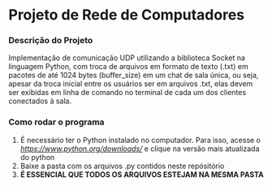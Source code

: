 # Projeto de Rede de Computadores

### Descrição do Projeto

Implementação de comunicação UDP utilizando a biblioteca Socket na linguagem Python, com troca de arquivos em formato de texto (.txt) em pacotes de até
1024 bytes (buffer_size) em um chat de sala única, ou seja, apesar da troca inicial entre os usuários ser em arquivos .txt, elas devem ser exibidas em
linha de comando no terminal de cada um dos clientes conectados à sala.

### Como rodar o programa

1. É necessário ter o Python instalado no computador. Para isso, acesse o _https://www.python.org/downloads/_ e clique na versão mais atualizada do python
2. Baixe a pasta com os arquivos .py contidos neste repósitório
3. **É ESSENCIAL QUE TODOS OS ARQUIVOS ESTEJAM NA MESMA PASTA**
